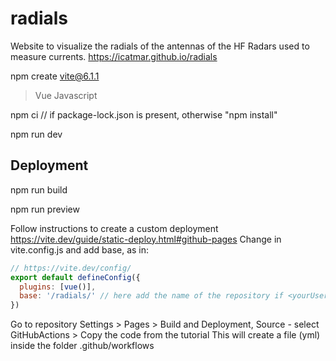 # radials
Website to visualize the radials of the antennas of the HF Radars used to measure currents. https://icatmar.github.io/radials


npm create vite@6.1.1
> Vue
> Javascript

npm ci // if package-lock.json is present, otherwise "npm install"

npm run dev

## Deployment
npm run build

npm run preview

Follow instructions to create a custom deployment
https://vite.dev/guide/static-deploy.html#github-pages
Change in vite.config.js and add base, as in:
```js
// https://vite.dev/config/
export default defineConfig({
  plugins: [vue()],
  base: '/radials/' // here add the name of the repository if <yourUserNameOrOrganization>.github.io/<yourRepository>
})
```

Go to repository Settings > Pages > Build and Deployment, Source - select GitHubActions > Copy the code from the tutorial
This will create a file (yml) inside the folder .github/workflows

